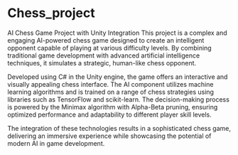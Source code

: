 # Chess_project
AI Chess Game Project with Unity Integration
This project is a complex and engaging AI-powered chess game designed to create an intelligent opponent capable of playing at various difficulty levels. By combining traditional game development with advanced artificial intelligence techniques, it simulates a strategic, human-like chess opponent.

Developed using C# in the Unity engine, the game offers an interactive and visually appealing chess interface. The AI component utilizes machine learning algorithms and is trained on a range of chess strategies using libraries such as TensorFlow and scikit-learn. The decision-making process is powered by the Minimax algorithm with Alpha-Beta pruning, ensuring optimized performance and adaptability to different player skill levels.

The integration of these technologies results in a sophisticated chess game, delivering an immersive experience while showcasing the potential of modern AI in game development.
